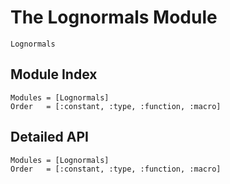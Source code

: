 # The Lognormals Module

 ```@docs
 Lognormals
 ```

## Module Index

```@index
Modules = [Lognormals]
Order   = [:constant, :type, :function, :macro]
```
## Detailed API

```@autodocs
Modules = [Lognormals]
Order   = [:constant, :type, :function, :macro]
```